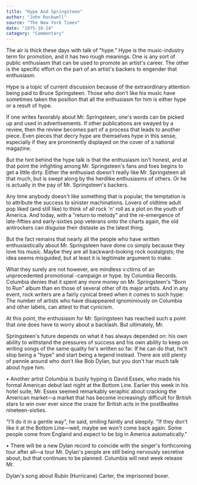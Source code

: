 ```yaml
---
title: "Hype And Springsteen"
author: "John Rockwell"
source: "The New York Times"
date: "1975-10-24"
category: "Commentary"
---
```


The air is thick these days with talk of "hype." Hype is the music-industry term for promotion, and it has two rough meanings. One is any sort of public enthusiasm that can be used to promote an artist's career. The other is the specific effort on the part of an artist's backers to engender that enthusiasm.

Hype is a topic of current discussion because of the extraordinary attention being paid to Bruce Springsteen. Those who don't like his music have sometimes taken the position that all the enthusiasm for him is either hype or a result of hype.

If one writes favorably about Mr. Springsteen, one's words can be picked up and used in advertisements. If other publications are swayed by a review, then the review becomes part of a process that leads to another piece. Even pieces that decry hype are themselves hype in this sense, especially if they are prominently displayed on the cover of a national magazine.

But the hint behind the hype talk is that the enthusiasm isn't honest, and at that point the infighting among Mr. Springsteen's fans and foes begins to get a little dirty. Either the enthusiast doesn't really like Mr. Springsteen all that much, but is swept along by the herdlike enthusiasms of others. Or he is actually in the pay of Mr. Springsteen's backers.

Any time anybody doesn't like something that is popular, the temptation is to attribute the success to sinister machinations. Lovers of oldtime adult pop liked (and still like) to think of all rock 'n' roll as a plot on the youth of America. And today, with a "return to melody" and the re-emergence of late-fifties and early-sixties pop veterans onto the charts again, the old antirockers can disguise their distaste as the latest thing.

But the fact remains that nearly all the people who have written enthusiastically about Mr. Springsteen have done co simply because they love his music. Maybe they are all backward-looking rock nostalgists; the idea seems misguided, but at least it is legitimate argument to make.

What they surely are not however, are mindless v:ctirns of an unprecedented promotional -campaign or hype. by Columbia Records. Columbia denies that it spent any more money on Mr. Springsteen's "Born to Run" album than en those of several other of its major artists. And in any event, rock writers are a fairly cynical breed when it comes to such hype: The number of artists who have disappeared ignominiously on Columbia and other labels, can attest to that cynicism.

At this point, the enthusiasm for Mr. Springsteen has reached such a point that one does have to worry about a backlash. But ultimately, Mr.

Springsteen's future depends on what it has always depended on: his own ability to withstand the pressures of success and his own ability to keep on writing songs of the same quality he's written so far. If he can do that, he'll stop being a "hype" and start being a legend instead. There are still plenty of pennle around who don't like Bob Dylan, but you don't har much talk about hype him.

• Another artist Columbia is busily hyping is David Essex, who made his formal American debut last night at the Bottom Line. Earlier this week in his hotel suite, Mr. Essex seemed remarkably seraphic about cracking the American market—a market that has become increasingly difficult for British stars to win over ever since the craze for British acts in the postBeatles nineteen-sixties.

"I'll do it in a gentle way", he said, smiling faintly and sleepily. "If they don't like it at the Bottom Line—well, maybe we won't come back again. Some people come from England and expect to be big in America automatically."

• There will be a new Dylan record to coincide with the singer's forthcoming tour after all—a tour Mr. Dylan's people are still being nervously secretive about, but that continues to be planned. Columbia will next week release Mr.

Dylan's song about Rubin (Hurricane) Carter, the imprisoned boxer.

